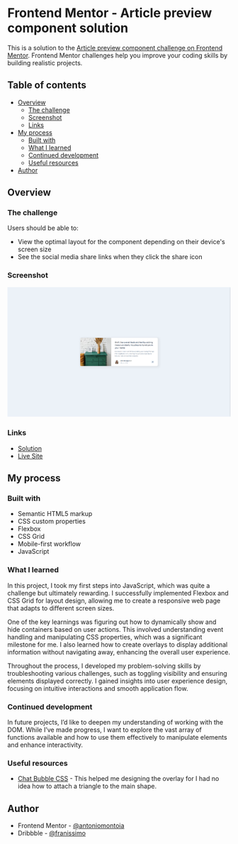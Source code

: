 # Frontend Mentor - Article preview component solution

This is a solution to the [Article preview component challenge on Frontend Mentor](https://www.frontendmentor.io/challenges/article-preview-component-dYBN_pYFT). Frontend Mentor challenges help you improve your coding skills by building realistic projects. 

## Table of contents

- [Overview](#overview)
  - [The challenge](#the-challenge)
  - [Screenshot](#screenshot)
  - [Links](#links)
- [My process](#my-process)
  - [Built with](#built-with)
  - [What I learned](#what-i-learned)
  - [Continued development](#continued-development)
  - [Useful resources](#useful-resources)
- [Author](#author)

## Overview

### The challenge

Users should be able to:

- View the optimal layout for the component depending on their device's screen size
- See the social media share links when they click the share icon

### Screenshot

![My Solution](./screenshot.png)

### Links

- [Solution](https://github.com/antoniomontoia/article-preview-component-master)
- [Live Site](https://antoniomontoia.github.io/article-preview-component-master)

## My process

### Built with

- Semantic HTML5 markup
- CSS custom properties
- Flexbox
- CSS Grid
- Mobile-first workflow
-  JavaScript

### What I learned

In this project, I took my first steps into JavaScript, which was quite a challenge but ultimately rewarding. I successfully implemented Flexbox and CSS Grid for layout design, allowing me to create a responsive web page that adapts to different screen sizes.

One of the key learnings was figuring out how to dynamically show and hide containers based on user actions. This involved understanding event handling and manipulating CSS properties, which was a significant milestone for me. I also learned how to create overlays to display additional information without navigating away, enhancing the overall user experience.

Throughout the process, I developed my problem-solving skills by troubleshooting various challenges, such as toggling visibility and ensuring elements displayed correctly. I gained insights into user experience design, focusing on intuitive interactions and smooth application flow.

### Continued development

In future projects, I’d like to deepen my understanding of working with the DOM. While I’ve made progress, I want to explore the vast array of functions available and how to use them effectively to manipulate elements and enhance interactivity.

### Useful resources

- [Chat Bubble CSS](https://codepen.io/rikschennink/pen/mjywQb) - This helped me designing the overlay for I had no idea how to attach a triangle to the main shape.

## Author

- Frontend Mentor - [@antoniomontoia](https://www.frontendmentor.io/profile/antoniomontoia)
- Dribbble - [@franissimo](https://www.dribbble.com/franissimo)